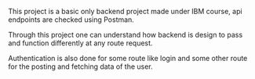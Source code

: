 This project is a basic only backend project made under IBM course, api endpoints are checked using Postman.

Through this project one can understand how backend is design to pass and function differently at any route request.

Authentication is also done for some route like login and some other route for the posting and fetching data of the user.
